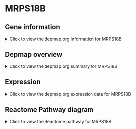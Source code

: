 <h1>MRPS18B</h1>

<h2>Gene information</h2>
<details>
  <summary>Click to view the depmap.org information for MRPS18B</summary>
  <p><a href="https://depmap.org/portal/gene/MRPS18B?tab=about" target="_BLANK">Open page in a new tab...</a></p>
  <iframe src="https://depmap.org/portal/gene/MRPS18B?tab=about" style="border:none;width:100%;height:800px"></iframe>
</details>

<h2>Depmap overview</h2>
<details>
  <summary>Click to view the depmap.org summary for MRPS18B</summary>
  <p><a href="https://depmap.org/portal/gene/MRPS18B?tab=overview" target="_BLANK">Open page in a new tab...</a></p>
  <iframe src="https://depmap.org/portal/gene/MRPS18B?tab=overview" style="border:none;width:100%;height:800px"></iframe>
</details>

<h2>Expression</h2>
<details>
  <summary>Click to view the depmap.org expression data for MRPS18B</summary>
  <p><a href="https://depmap.org/portal/gene/MRPS18B?tab=characterization" target="_BLANK">Open page in a new tab...</a></p>
  <iframe src="https://depmap.org/portal/gene/MRPS18B?tab=characterization" style="border:none;width:100%;height:800px"></iframe>
</details>



<h2>Reactome Pathway diagram</h2>
<details>
  <summary>Click to view the Reactome pathway for MRPS18B</summary>
  <p><a href="https://reactome.org/PathwayBrowser/#/R-HSA-5419276" target="_BLANK">Open page in a new tab...</a></p>
  <p>Mitochondrial translation termination</p>
<iframe src="https://reactome.org/PathwayBrowser/#/R-HSA-5419276" style="border:none;width:100%;height:800px"></iframe>
</details>



